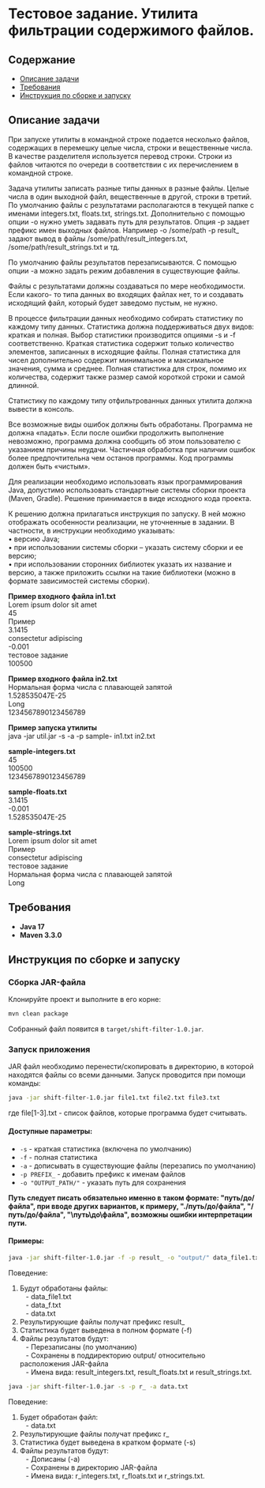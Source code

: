 # Тестовое задание. Утилита фильтрации содержимого файлов.
## Содержание
- [Описание задачи](#описание-задачи)
- [Требования](#требования)
- [Инструкция по сборке и запуску](#инструкция-по-сборке-и-запуску)
## Описание задачи  
При запуске утилиты в командной строке подается несколько файлов, содержащих в перемешку целые числа, строки и вещественные числа. В качестве разделителя используется перевод строки. Строки из файлов читаются по очереди в соответствии с их перечислением в командной строке.


Задача утилиты записать разные типы данных в разные файлы. Целые числа в один выходной файл, вещественные в другой, строки в третий. По умолчанию файлы с результатами располагаются в текущей папке с именами integers.txt, floats.txt, strings.txt. Дополнительно с помощью опции -o нужно уметь задавать путь для результатов. Опция -p задает префикс имен выходных файлов. Например -o /some/path -p result_ задают вывод в файлы /some/path/result_integers.txt, /some/path/result_strings.txt и тд.  


По умолчанию файлы результатов перезаписываются. С помощью опции -a можно задать режим добавления в существующие файлы.


Файлы с результатами должны создаваться по мере необходимости. Если какого- то типа данных во входящих файлах нет, то и создавать исходящий файл, который будет заведомо пустым, не нужно.  


В процессе фильтрации данных необходимо собирать статистику по каждому типу данных. Статистика должна поддерживаться двух видов: краткая и полная. Выбор статистики производится опциями -s и -f соответственно. Краткая статистика содержит только количество элементов, записанных в исходящие файлы. Полная статистика для чисел дополнительно содержит минимальное и максимальное значения, сумма и среднее. Полная статистика для строк, помимо их количества, содержит также размер самой короткой строки и самой длинной.  


Статистику по каждому типу отфильтрованных данных утилита должна вывести в консоль.  


Все возможные виды ошибок должны быть обработаны. Программа не должна «падать». Если после ошибки продолжить выполнение невозможно, программа должна сообщить об этом пользователю с указанием причины неудачи. Частичная обработка при наличии ошибок более предпочтительна чем останов программы. Код программы должен быть «чистым».  


Для реализации необходимо использовать язык программирования Java, допустимо использовать стандартные системы сборки проекта (Maven, Gradle). Решение принимается в виде исходного кода проекта.  


К решению должна прилагаться инструкция по запуску. В ней можно отображать особенности реализации, не уточненные в задании. В частности, в инструкции необходимо указывать:  
• версию Java;  
• при использовании системы сборки – указать систему сборки и ее версию;  
• при использовании сторонних библиотек указать их название и версию, а также приложить ссылки на такие библиотеки (можно в формате зависимостей системы сборки).  

**Пример входного файла in1.txt**  
Lorem ipsum dolor sit amet  
45  
Пример  
3.1415  
consectetur adipiscing  
-0.001  
тестовое задание  
100500  

**Пример входного файла in2.txt**  
Нормальная форма числа с плавающей запятой  
1.528535047E-25  
Long  
1234567890123456789  

**Пример запуска утилиты**  
java -jar util.jar -s -a -p sample- in1.txt in2.txt  

**sample-integers.txt**  
45  
100500  
1234567890123456789  

**sample-floats.txt**  
3.1415  
-0.001  
1.528535047E-25  

**sample-strings.txt**  
Lorem ipsum dolor sit amet  
Пример  
consectetur adipiscing  
тестовое задание  
Нормальная форма числа с плавающей запятой  
Long

## Требования  
- **Java 17**
- **Maven 3.3.0**


## Инструкция по сборке и запуску  

### Сборка JAR-файла
Клонируйте проект и выполните в его корне:  
```bash
mvn clean package
```


Собранный файл появится в `target/shift-filter-1.0.jar`.  

### Запуск приложения  
JAR файл необходимо перенести/скопировать в директорию, в которой находятся файлы со всеми данными. Запуск проводится при помощи команды:
```bash
java -jar shift-filter-1.0.jar file1.txt file2.txt file3.txt
```
где file[1-3].txt - список файлов, которые программа будет считывать.  


#### Доступные параметры:
- `-s` - краткая статистика (включена по умолчанию)
- `-f` - полная статистика
- `-a` - дописывать в существующие файлы (перезапись по умолчанию)
- `-p PREFIX_` - добавить префикс к именам файлов
- `-o "OUTPUT_PATH/"` - указать путь для сохранения

**Путь следует писать обязательно именно в таком формате: "путь/до/файла", при вводе других вариантов, к примеру, "./путь/до/файла", "/путь/до/файла", "\путь\до\файла", возможны ошибки интерпретации пути.**

#### Примеры:
```bash
java -jar shift-filter-1.0.jar -f -p result_ -o "output/" data_file1.txt data_f.txt data.txt
```
Поведение:
1. Будут обработаны файлы:  
&nbsp;&nbsp;&nbsp;- data_file1.txt  
&nbsp;&nbsp;&nbsp;- data_f.txt  
&nbsp;&nbsp;&nbsp;- data.txt  
2. Результирующие файлы получат префикс result_
3. Статистика будет выведена в полном формате (-f)
4. Файлы результатов будут:  
&nbsp;&nbsp;&nbsp;- Перезаписаны (по умолчанию)  
&nbsp;&nbsp;&nbsp;- Сохранены в поддиректорию output/ относительно расположения JAR-файла  
&nbsp;&nbsp;&nbsp;- Имена вида: result_integers.txt, result_floats.txt и result_strings.txt.  



```bash
java -jar shift-filter-1.0.jar -s -p r_ -a data.txt
```
Поведение:
1. Будет обработан файл:  
&nbsp;&nbsp;&nbsp;- data.txt
2. Результирующие файлы получат префикс r_
3. Статистика будет выведена в кратком формате (-s)
4. Файлы результатов будут:  
&nbsp;&nbsp;&nbsp;- Дописаны (-a)  
&nbsp;&nbsp;&nbsp;- Сохранены в директорию JAR-файла  
&nbsp;&nbsp;&nbsp;- Имена вида: r_integers.txt, r_floats.txt и r_strings.txt.  
